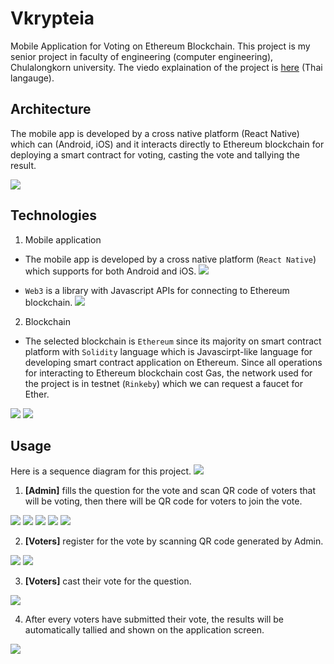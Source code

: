 # Vkrypteia

Mobile Application for Voting on Ethereum Blockchain. This project is my senior project in faculty of engineering (computer engineering), Chulalongkorn university. The viedo explaination of the project is [here](https://www.youtube.com/watch?v=B5QwDulNNDg) (Thai langauge).

## Architecture
The mobile app is developed by a cross native platform (React Native) which can (Android, iOS) and it interacts directly to Ethereum blockchain for deploying a smart contract for
voting, casting the vote and tallying the result.

![](imgs/architecture.png)

## Technologies

1. Mobile application
- The mobile app is developed by a cross native platform (`React Native`) which supports for both Android and iOS.
![](imgs/react_native.png)

- `Web3` is a library with Javascript APIs for connecting to Ethereum blockchain.
![](imgs/web3.jpg)

2. Blockchain
- The selected blockchain is `Ethereum` since its majority on smart contract platform with `Solidity` language which is Javascirpt-like language for developing smart contract application on Ethereum. Since all operations for interacting to Ethereum blockchain cost Gas, the network used for the project is in testnet (`Rinkeby`) which we can request a faucet for Ether.

![](imgs/eth.png)
![](imgs/solidity.png)

## Usage

Here is a sequence diagram for this project.
![](imgs/sequence_diagram.png)

1. <b>[Admin]</b> fills the question for the vote and scan QR code of voters that will be voting, then there will be QR code for voters to join the vote.

![](imgs/0.png)
![](imgs/1.png)
![](imgs/2.png)
![](imgs/0.png)
![](imgs/3.png)

2. <b>[Voters]</b> register for the vote by scanning QR code generated by Admin.

![](imgs/4.png)
![](imgs/5.png)

3. <b>[Voters]</b> cast their vote for the question.

![](imgs/6.png)

4. After every voters have submitted their vote, the results will be automatically tallied and shown on the application screen.

![](imgs/7.png)